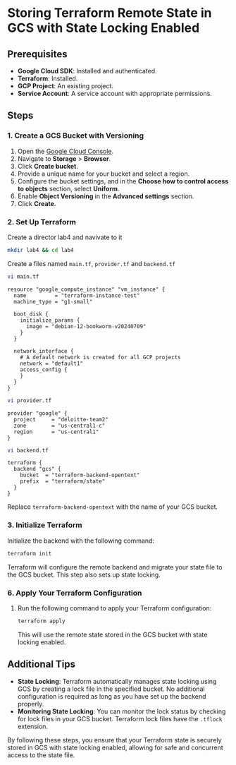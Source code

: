 # Storing Terraform Remote State in GCS with State Locking Enabled

## Prerequisites

- **Google Cloud SDK**: Installed and authenticated.
- **Terraform**: Installed.
- **GCP Project**: An existing project.
- **Service Account**: A service account with appropriate permissions.

## Steps

### 1. Create a GCS Bucket with Versioning

1. Open the [Google Cloud Console](https://console.cloud.google.com/).
2. Navigate to **Storage** > **Browser**.
3. Click **Create bucket**.
4. Provide a unique name for your bucket and select a region.
5. Configure the bucket settings, and in the **Choose how to control access to objects** section, select **Uniform**.
6. Enable **Object Versioning** in the **Advanced settings** section.
7. Click **Create**.

### 2. Set Up Terraform

Create a director lab4 and navivate to it
```bash 
mkdir lab4 && cd lab4
```
Create a files named `main.tf`, `provider.tf` and `backend.tf`
```bash
vi main.tf
```
```hcl
resource "google_compute_instance" "vm_instance" {
  name         = "terraform-instance-test"
  machine_type = "g1-small"

  boot_disk {
    initialize_params {
      image = "debian-12-bookworm-v20240709"
    }
  }

  network_interface {
    # A default network is created for all GCP projects
    network = "default1"
    access_config {
    }
  }
}
```
```bash
vi provider.tf
```
```hcl
provider "google" {
  project     = "deloitte-team2"
  zone        = "us-central1-c"
  region      = "us-central1"
}
```
```bash
vi backend.tf
```
```hcl
terraform {
  backend "gcs" {
    bucket  = "terraform-backend-opentext"
    prefix  = "terraform/state"
  }
}
```
Replace `terraform-backend-opentext` with the name of your GCS bucket.

### 3. Initialize Terraform

Initialize the backend with the following command:

```sh
terraform init
```

Terraform will configure the remote backend and migrate your state file to the GCS bucket. This step also sets up state locking.

### 6. Apply Your Terraform Configuration

1. Run the following command to apply your Terraform configuration:

    ```sh
    terraform apply
    ```

    This will use the remote state stored in the GCS bucket with state locking enabled.

## Additional Tips

- **State Locking**: Terraform automatically manages state locking using GCS by creating a lock file in the specified bucket. No additional configuration is required as long as you have set up the backend properly.
- **Monitoring State Locking**: You can monitor the lock status by checking for lock files in your GCS bucket. Terraform lock files have the `.tflock` extension.

By following these steps, you ensure that your Terraform state is securely stored in GCS with state locking enabled, allowing for safe and concurrent access to the state file.

